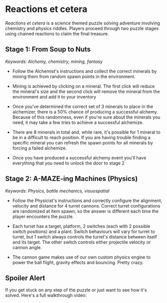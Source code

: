 # Reactions et cetera

_Reactions et cetera_ is a science themed puzzle solving adventure involving chemistry and physics riddles. Players proceed through two puzzle stages using chained reactions to claim the final treasure. 

## Stage 1: From Soup to Nuts 

*Keywords: Alchemy, chemistry, mining, fantasy*

- Follow the Alchemist's instructions and collect the correct minerals by mining them from random spawn points in the environment. 

- Mining is achieved by clicking on a mineral. The first click will reduce the mineral's size and the second click will remove the mineral from the environment and add it to your inventory

- Once you've determined the correct set of 3 minerals to place in the alchemizer, there is a 50% chance of producing a successful alchemy. Because of this randomness, even if you're sure about the minerals you need, it may take a few tries to achieve a successful alchemize.

- There are 8 minerals in total and, while rare, it's possible for 1 mineral to be in a difficult to reach position. If you are having trouble finding a specific mineral you can refresh the spawn points for all minerals by forcing a failed alchemize.

- Once you have produced a successful alchemy event you'll have everything that you need to unlock the door to stage 2

## Stage 2: A-MAZE-ing Machines (Physics)

*Keywords: Physics, battle mechanics, visuospatial*

- Follow the Physicist's instructions and correctly configure the alignment, velocity and distance for 4 turret cannons. Correct turret configurations are randomized at item spawn, so the answer is different each time the player encounters the puzzle.

- Each turret has a target, platform, 2 switches (each with 2 possible switch positions) and a plant. Switch behaviours will vary for turret to turret, but 1 switch always controls the turret's distance between itself and its target. The other switch controls either projectile velocity or cannon angle.

- The cannon game makes use of our own custom physics engine to power the ball flight, gravity effects and bouncing. Pretty crazy.

## Spoiler Alert

If you get stuck on any step of the puzzle or just want to see how it's solved. Here's a full walkthrough video:

